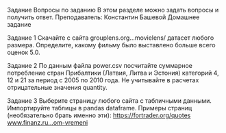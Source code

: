 Задание
Вопросы по заданию
В этом разделе можно задать вопросы и получить ответ.
Преподаватель: Константин Башевой
Домашнее задание

Задание 1
Скачайте с сайта grouplens.org...movielens/ датасет любого размера. Определите, какому фильму было выставлено больше всего оценок 5.0.

Задание 2
По данным файла power.csv посчитайте суммарное потребление стран Прибалтики (Латвия, Литва и Эстония) категорий 4, 12 и 21 за период с 2005 по 2010 года. Не учитывайте в расчетах отрицательные значения quantity.

Задание 3
Выберите страницу любого сайта с табличными данными. Импортируйте таблицы в pandas dataframe.
Примеры страниц (необязательно брать именно эти):
https://fortrader.org/quotes
www.finanz.ru...om-vremeni